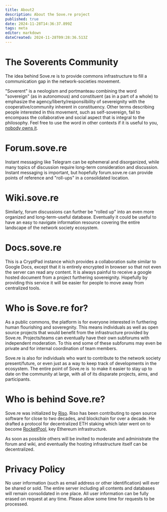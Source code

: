 ```yaml
---
title: About2
description: About the Sove.re project
published: true
date: 2024-11-28T14:36:37.899Z
tags: meta
editor: markdown
dateCreated: 2024-11-28T09:28:36.513Z
---
```


# The Soverents Community

The idea behind Sove.re is to provide commons infrastructure to fill a communication gap in the network-societies movement.

"Soverent" is a neologism and portmanteau combining the word "sovereign" (as in autonomous) and constituent (as in a part of a whole) to emphasize the agency/liberty/responsilbility of severeignity with the cooperative/community inherent in constituency. Other terms describing people interested in this movement, such as self-sovereign, fail to encompass the collaborative and social aspect that is integral to the philosophy. Feel free to use the word in other contexts if it is useful to you, [nobody owns it](/meta/License).

# Forum.sove.re

Instant messaging like Telegram can be ephemeral and disorganized, while many topics of discussion require long-term consideration and discussion. Instant messaging is important, but hopefully forum.sove.re can provide points of reference and "roll-ups" in a consolidated location.

# Wiki.sove.re

Similarly, forum discussions can further be "rolled up" into an even more organized and long-term-useful database. Eventually it could be useful to have an easy to navigate information resource covering the entire landscape of the network society ecosystem.

# Docs.sove.re

This is a CryptPad instance which provides a collaboration suite similar to Google Docs, except that it is entirely encrypted in browser so that not even the server can read any content. It is always painful to receive a google hosted document from a project furthering sovereignity. Hopefully by providing this service it will be easier for people to move away from centralized tools.

# Who is Sove.re for?

As a public commons, the platform is for everyone interested in furthering human flourishing and soveregnity. This means individuals as well as open source projects that would benefit from the infrastructure provided by Sove.re. Projects/teams can eventually have their own subforums with independent moderation. To this end some of these subforums may even be private and for internal coordination of team members.

Sove.re is also for individuals who want to contribute to the network society present/future, or even just as a way to keep track of developments in the ecosystem. The entire point of Sove.re is  to make it easier to stay up to date on the community at large, with all of its disparate projects, aims, and participants.

# Who is behind Sove.re?

Sove.re was initialized by [Riso](https://b0y.eu). Riso has been contributing to open source software for close to two decades, and blockchain for over a decade. He drafted a protocol for decentralized ETH staking which later went on to become [RocketPool](https://rocketpool.net), key Ethereum infrastructure.

As soon as possible others will be invited to moderate and administrate the forum and wiki, and eventually the hosting infrastructure itself can be decentralized.

# Privacy Policy
No user information (such as email address or other identification) will ever be shared or sold. The entire server including all contents and databases will remain consolidated in one place. All user information can be fully erased on request at any time. Please allow some time for requests to be processed.